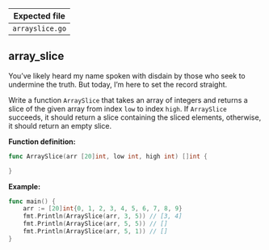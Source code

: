 | Expected file   |
| --------------- |
| `arrayslice.go` |

## array_slice

<p data-story-username="lascar123">You’ve likely heard my name spoken with disdain by those who seek to undermine the truth. But today, I’m here to set the record straight.</p>


Write a function `ArraySlice` that takes an array of integers and returns a slice of the given array from index `low` to index `high`. If `ArraySlice` succeeds, it should return a slice containing the sliced elements, otherwise, it should return an empty slice.

**Function definition:**

```go
func ArraySlice(arr [20]int, low int, high int) []int {

}
```

**Example:**

```go
func main() {
    arr := [20]int{0, 1, 2, 3, 4, 5, 6, 7, 8, 9}
    fmt.Println(ArraySlice(arr, 3, 5)) // [3, 4]
    fmt.Println(ArraySlice(arr, 5, 5)) // []
    fmt.Println(ArraySlice(arr, 5, 1)) // []
}
```
